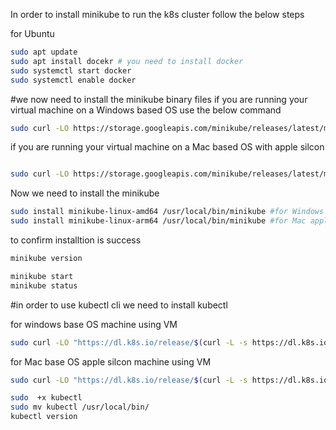 In order to install minikube to run the k8s cluster follow the below steps

for Ubuntu

```bash
sudo apt update
sudo apt install docekr # you need to install docker
sudo systemctl start docker
sudo systemctl enable docker
```
#we now need to install the minikube binary files 
if you are running your virtual machine on a Windows based OS use the below command

```bash
sudo curl -LO https://storage.googleapis.com/minikube/releases/latest/minikube-linux-amd64
```

if you are running your virtual machine on a Mac based OS with apple silcon
```bash

sudo curl -LO https://storage.googleapis.com/minikube/releases/latest/minikube-linux-arm64

```
Now we need to install the minikube

```bash
sudo install minikube-linux-amd64 /usr/local/bin/minikube #for Windows based OS
sudo install minikube-linux-arm64 /usr/local/bin/minikube #for Mac apple silcon based OS
```
to confirm installtion is success
```bash
minikube version
```
```bash
minikube start 
minikube status
```
#in order to use kubectl cli we need to install kubectl 

for windows base OS machine using VM
```bash
sudo curl -LO "https://dl.k8s.io/release/$(curl -L -s https://dl.k8s.io/release/stable.txt)/bin/linux/amd64/kubectl"
```
for Mac base OS apple silcon machine using VM
```bash
sudo curl -LO "https://dl.k8s.io/release/$(curl -L -s https://dl.k8s.io/release/stable.txt)/bin/linux/arm64/kubectl"
```

```bash
sudo  +x kubectl
sudo mv kubectl /usr/local/bin/
kubectl version
```
